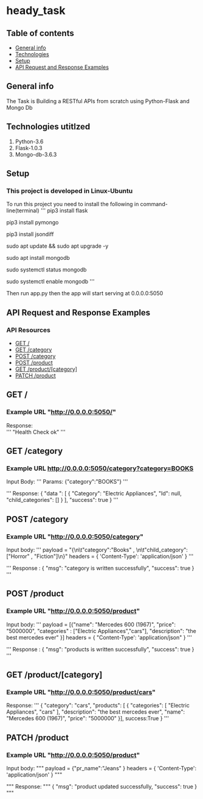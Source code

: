 # heady_task
## Table of contents
* [General info](#general-info)
* [Technologies](#technologies)
* [Setup](#setup)
* [API Request and Response Examples](#api)

## General info 
The Task is Building a RESTful APIs from scratch using Python-Flask and Mongo Db 

## Technologies utitlzed 
1) Python-3.6 
2) Flask-1.0.3 
3) Mongo-db-3.6.3 

## Setup 
### This project is developed in Linux-Ubuntu
To run this project you need to install the following in command-line(terminal)
'''
pip3 install flask 

pip3 install pymongo 

pip3 install jsondiff

sudo apt update && sudo apt upgrade -y

sudo apt install mongodb

sudo systemctl status mongodb

sudo systemctl enable mongodb
'''

Then run app.py then the app will start serving at 0.0.0.0:5050

## API Request and Response Examples
### API Resources
* [GET /](#/)
* [GET /category](#/category)
* [POST /category](#/category)
* [POST /product](#/product)
* [GET /product/[category]](#/category2)
* [PATCH /product](#patch)

## GET /
### Example URL "http://0.0.0.0:5050/"
Response:  
'''
"Health Check ok"
'''

## GET /category
### Example URL http://0.0.0.0:5050/category?category=BOOKS
Input Body:
''' Params:
    {"category":"BOOKS"}
'''






'''
Response:
{
  "data ": [
    {
      "Category": "Electric Appliances",
      "Id": null,
      "child_categories": []
    }
  ],
  "success": true
}
'''




## POST /category
### Example URL "http://0.0.0.0:5050/category"
Input body:
'''
payload = "{\n\t\"category\":\"Books\" , \n\t\"child_category\":[\"Horror\" , \"Fiction\"]\n}"
headers = {
  'Content-Type': 'application/json'
}
'''




'''
Response :
{
  "msg": "category is written successfully",
  "success": true
}
'''

## POST /product
### Example URL "http://0.0.0.0:5050/product"
Input body:
'''
  payload = [{"name": "Mercedes 600 (1967)", "price": "5000000", "categories" : ["Electric Appliances","cars"], "description": "the best mercedes ever"  }]
headers = {
  "Content-Type': 'application/json"
}
'''



'''
Response :
{
  "msg": "products is written successfully",
  "success": true
}
'''

## GET /product/[category]
### Example URL "http://0.0.0.0:5050/product/cars"
Response:
'''
{
  "category": "cars",
  "products": [
    {
      "categories": [
        "Electric Appliances",
        "cars"
      ],
      "description": "the best mercedes ever",
      "name": "Mercedes 600 (1967)",
      "price": "5000000"
    }],
    success:True
}
'''
## PATCH /product
### Example URL "http://0.0.0.0:5050/product"


Input body:
"""
payload = {"pr_name":"Jeans" }
headers = {
  'Content-Type': 'application/json'
}
"""




"""
Response:
"""
{
  "msg": "product updated successfully,
  "success": true
}
"""











